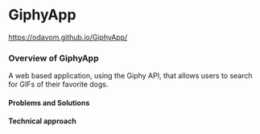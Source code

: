 # GiphyApp

https://odavom.github.io/GiphyApp/

### Overview of GiphyApp
A web based application, using the Giphy API, that allows users to search for GIFs of their favorite dogs. 

#### Problems and Solutions


#### Technical approach
